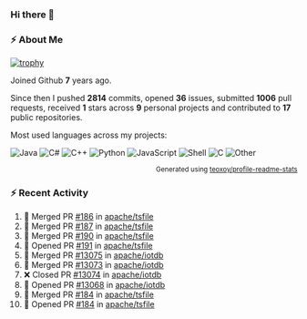 ### Hi there 👋

### :zap: About Me

[![trophy](https://github-profile-trophy.vercel.app/?username=HTHou&theme=onedark)](https://github.com/ryo-ma/github-profile-trophy)
   
Joined Github **7** years ago.

Since then I pushed **2814** commits, opened **36** issues, submitted **1006** pull requests, received **1** stars across **9** personal projects and contributed to **17** public repositories.

Most used languages across my projects:

![Java](https://img.shields.io/static/v1?style=flat-square&label=%E2%A0%80&color=555&labelColor=%23b07219&message=Java%EF%B8%B189.6%25)
![C#](https://img.shields.io/static/v1?style=flat-square&label=%E2%A0%80&color=555&labelColor=%23178600&message=C%23%EF%B8%B13.9%25)
![C++](https://img.shields.io/static/v1?style=flat-square&label=%E2%A0%80&color=555&labelColor=%23f34b7d&message=C%2B%2B%EF%B8%B12.7%25)
![Python](https://img.shields.io/static/v1?style=flat-square&label=%E2%A0%80&color=555&labelColor=%233572A5&message=Python%EF%B8%B10.7%25)
![JavaScript](https://img.shields.io/static/v1?style=flat-square&label=%E2%A0%80&color=555&labelColor=%23f1e05a&message=JavaScript%EF%B8%B10.5%25)
![Shell](https://img.shields.io/static/v1?style=flat-square&label=%E2%A0%80&color=555&labelColor=%2389e051&message=Shell%EF%B8%B10.4%25)
![C](https://img.shields.io/static/v1?style=flat-square&label=%E2%A0%80&color=555&labelColor=%23555555&message=C%EF%B8%B10.4%25)
![Other](https://img.shields.io/static/v1?style=flat-square&label=%E2%A0%80&color=555&labelColor=%23ededed&message=Other%EF%B8%B11.4%25)

<p align="right"><sub>Generated using <a href="https://github.com/marketplace/actions/profile-readme-stats">teoxoy/profile-readme-stats</a></sub></p>


<!--![](https://github.com/HTHou/HTHou/blob/output/github-contribution-grid-snake.svg)-->

<!--![Haonan Hou's github stats](https://github-readme-stats.vercel.app/api?username=HTHou&count_private=true&show_icons=true&theme=onedark)-->

<!--![Haonan Hou's wakatime stats](https://github-readme-stats.vercel.app/api/wakatime?username=HTHou&layout=compact&theme=onedark)-->

<!--![Top Langs](https://github-readme-stats.vercel.app/api/top-langs/?username=HTHou&theme=onedark&layout=compact)-->

### :zap: Recent Activity
<!--START_SECTION:activity-->
1. 🎉 Merged PR [#186](https://github.com/apache/tsfile/pull/186) in [apache/tsfile](https://github.com/apache/tsfile)
2. 🎉 Merged PR [#187](https://github.com/apache/tsfile/pull/187) in [apache/tsfile](https://github.com/apache/tsfile)
3. 🎉 Merged PR [#190](https://github.com/apache/tsfile/pull/190) in [apache/tsfile](https://github.com/apache/tsfile)
4. 💪 Opened PR [#191](https://github.com/apache/tsfile/pull/191) in [apache/tsfile](https://github.com/apache/tsfile)
5. 🎉 Merged PR [#13075](https://github.com/apache/iotdb/pull/13075) in [apache/iotdb](https://github.com/apache/iotdb)
6. 🎉 Merged PR [#13073](https://github.com/apache/iotdb/pull/13073) in [apache/iotdb](https://github.com/apache/iotdb)
7. ❌ Closed PR [#13074](https://github.com/apache/iotdb/pull/13074) in [apache/iotdb](https://github.com/apache/iotdb)
8. 💪 Opened PR [#13068](https://github.com/apache/iotdb/pull/13068) in [apache/iotdb](https://github.com/apache/iotdb)
9. 🎉 Merged PR [#184](https://github.com/apache/tsfile/pull/184) in [apache/tsfile](https://github.com/apache/tsfile)
10. 💪 Opened PR [#184](https://github.com/apache/tsfile/pull/184) in [apache/tsfile](https://github.com/apache/tsfile)
<!--END_SECTION:activity-->

<!--
**HTHou/HTHou** is a ✨ _special_ ✨ repository because its `README.md` (this file) appears on your GitHub profile.

Here are some ideas to get you started:

- 🔭 I’m currently working on ...
- 🌱 I’m currently learning ...
- 👯 I’m looking to collaborate on ...
- 🤔 I’m looking for help with ...
- 💬 Ask me about ...
- 📫 How to reach me: ...
- 😄 Pronouns: ...
- ⚡ Fun fact: ...
-->
